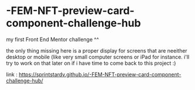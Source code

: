 # -FEM-NFT-preview-card-component-challenge-hub
my first Front End Mentor challenge ^^

the only thing missing here is a proper display for screens that are neeither desktop or mobile (like very small computer screens or iPad for instance. i'll try to work on that later on if i have time to come back to this project :)

link : https://sprintstardv.github.io/-FEM-NFT-preview-card-component-challenge-hub/
